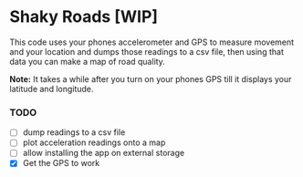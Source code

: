 # Shaky Roads [WIP]

This code uses your phones accelerometer and GPS to measure movement and your location
and dumps those readings to a csv file, then using that data you can make a map of road quality.

**Note:** It takes a while after you turn on your phones GPS till it displays your latitude and longitude.

### TODO

- [ ] dump readings to a csv file
- [ ] plot acceleration readings onto a map
- [ ] allow installing the app on external storage
- [x] Get the GPS to work